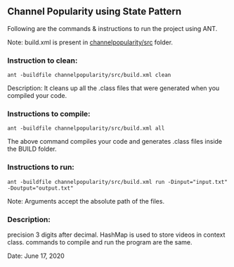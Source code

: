 ## Channel Popularity using State Pattern


Following are the commands & instructions to run the project using ANT.

Note: build.xml is present in [channelpopularity/src](./channelpopularity/src/) folder.

### Instruction to clean:

```commandline
ant -buildfile channelpopularity/src/build.xml clean
```

Description: It cleans up all the .class files that were generated when you
compiled your code.

### Instructions to compile:

```commandline
ant -buildfile channelpopularity/src/build.xml all
```
The above command compiles your code and generates .class files inside the BUILD folder.

### Instructions to run:

```commandline
ant -buildfile channelpopularity/src/build.xml run -Dinput="input.txt" -Doutput="output.txt"
```
Note: Arguments accept the absolute path of the files.


### Description:

precision 3 digits after decimal.
HashMap is used to store videos in context class. 
commands to compile and run the program are the same.

Date:  June 17, 2020


